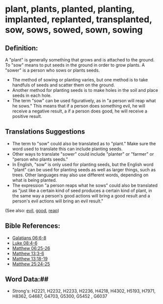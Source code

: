 # plant, plants, planted, planting, implanted, replanted, transplanted, sow, sows, sowed, sown, sowing #

## Definition: ##

A "plant" is generally something that grows and is attached to the ground. To "sow" means to put seeds in the ground in order to grow plants. A "sower" is a person who sows or plants seeds.

* The method of sowing or planting varies, but one method is to take handfuls of seeds and scatter them on the ground.
* Another method for planting seeds is to make holes in the soil and place seeds in each hole.
* The term "sow" can be used figuratively, as in "a person will reap what he sows." This means that if a person does something evil, he will receive a negative result, a if a person does good, he will receive a positive result.

## Translations Suggestions ##

* The term to "sow" could also be translated as to "plant." Make sure the word used to translate this can include planting seeds.
* Other ways to translate "sower" could include "planter" or "farmer" or "person who plants seeds."
* In English, "sow" is only used for planting seeds, but the English word "plant" can be used for planting seeds as well as larger things, such as trees. Other languages may also use different words, depending on what is being planted.
* The expression "a person reaps what he sows" could also be translated as "just like a certain kind of seed produces a certain kind of plant, in the same way a person's good actions will bring a good result and a person's evil actions will bring an evil result."

(See also: [evil](../kt/evil.md), [good](../kt/good.md), [reap](reap.md))

## Bible References: ##

* [Galatians 06:6-8](rc://en/tn/help/gal/06/06)
* [Luke 08:4-6](rc://en/tn/help/luk/08/04)
* [Matthew 06:25-26](rc://en/tn/help/mat/06/25)
* [Matthew 13:3-6](rc://en/tn/help/mat/13/03)
* [Matthew 13:18-19](rc://en/tn/help/mat/13/18)
* [Matthew 25:24-25](rc://en/tn/help/mat/25/24)

## Word Data:##

* Strong's: H2221, H2232, H2233, H2236, H4218, H4302, H5193, H7971, H8362, G4687, G4703, G5300, G5452 , G6037
